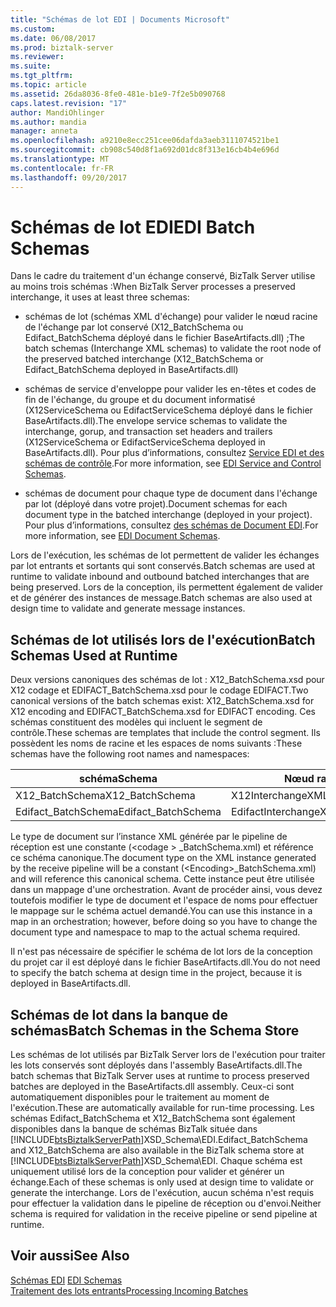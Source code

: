 ```yaml
---
title: "Schémas de lot EDI | Documents Microsoft"
ms.custom: 
ms.date: 06/08/2017
ms.prod: biztalk-server
ms.reviewer: 
ms.suite: 
ms.tgt_pltfrm: 
ms.topic: article
ms.assetid: 26da8036-8fe0-481e-b1e9-7f2e5b090768
caps.latest.revision: "17"
author: MandiOhlinger
ms.author: mandia
manager: anneta
ms.openlocfilehash: a9210e8ecc251cee06dafda3aeb3111074521be1
ms.sourcegitcommit: cb908c540d8f1a692d01dc8f313e16cb4b4e696d
ms.translationtype: MT
ms.contentlocale: fr-FR
ms.lasthandoff: 09/20/2017
---
```

# <a name="edi-batch-schemas"></a><span data-ttu-id="5011f-102">Schémas de lot EDI</span><span class="sxs-lookup"><span data-stu-id="5011f-102">EDI Batch Schemas</span></span>
<span data-ttu-id="5011f-103">Dans le cadre du traitement d'un échange conservé, BizTalk Server utilise au moins trois schémas :</span><span class="sxs-lookup"><span data-stu-id="5011f-103">When BizTalk Server processes a preserved interchange, it uses at least three schemas:</span></span>  
  
-   <span data-ttu-id="5011f-104">schémas de lot (schémas XML d'échange) pour valider le nœud racine de l'échange par lot conservé (X12_BatchSchema ou Edifact_BatchSchema déployé dans le fichier BaseArtifacts.dll) ;</span><span class="sxs-lookup"><span data-stu-id="5011f-104">The batch schemas (Interchange XML schemas) to validate the root node of the preserved batched interchange (X12_BatchSchema or Edifact_BatchSchema deployed in BaseArtifacts.dll)</span></span>  
  
-   <span data-ttu-id="5011f-105">schémas de service d'enveloppe pour valider les en-têtes et codes de fin de l'échange, du groupe et du document informatisé (X12ServiceSchema ou EdifactServiceSchema déployé dans le fichier BaseArtifacts.dll).</span><span class="sxs-lookup"><span data-stu-id="5011f-105">The envelope service schemas to validate the interchange, gorup, and transaction set headers and trailers (X12ServiceSchema or EdifactServiceSchema deployed in BaseArtifacts.dll).</span></span> <span data-ttu-id="5011f-106">Pour plus d’informations, consultez [Service EDI et des schémas de contrôle](../core/edi-service-and-control-schemas.md).</span><span class="sxs-lookup"><span data-stu-id="5011f-106">For more information, see [EDI Service and Control Schemas](../core/edi-service-and-control-schemas.md).</span></span>  
  
-   <span data-ttu-id="5011f-107">schémas de document pour chaque type de document dans l'échange par lot (déployé dans votre projet).</span><span class="sxs-lookup"><span data-stu-id="5011f-107">Document schemas for each document type in the batched interchange (deployed in your project).</span></span> <span data-ttu-id="5011f-108">Pour plus d’informations, consultez [des schémas de Document EDI](../core/edi-document-schemas.md).</span><span class="sxs-lookup"><span data-stu-id="5011f-108">For more information, see [EDI Document Schemas](../core/edi-document-schemas.md).</span></span>  
  
 <span data-ttu-id="5011f-109">Lors de l'exécution, les schémas de lot permettent de valider les échanges par lot entrants et sortants qui sont conservés.</span><span class="sxs-lookup"><span data-stu-id="5011f-109">Batch schemas are used at runtime to validate inbound and outbound batched interchanges that are being preserved.</span></span> <span data-ttu-id="5011f-110">Lors de la conception, ils permettent également de valider et de générer des instances de message.</span><span class="sxs-lookup"><span data-stu-id="5011f-110">Batch schemas are also used at design time to validate and generate message instances.</span></span>  
  
## <a name="batch-schemas-used-at-runtime"></a><span data-ttu-id="5011f-111">Schémas de lot utilisés lors de l'exécution</span><span class="sxs-lookup"><span data-stu-id="5011f-111">Batch Schemas Used at Runtime</span></span>  
 <span data-ttu-id="5011f-112">Deux versions canoniques des schémas de lot : X12_BatchSchema.xsd pour X12 codage et EDIFACT_BatchSchema.xsd pour le codage EDIFACT.</span><span class="sxs-lookup"><span data-stu-id="5011f-112">Two canonical versions of the batch schemas exist: X12_BatchSchema.xsd for X12 encoding and EDIFACT_BatchSchema.xsd for EDIFACT encoding.</span></span> <span data-ttu-id="5011f-113">Ces schémas constituent des modèles qui incluent le segment de contrôle.</span><span class="sxs-lookup"><span data-stu-id="5011f-113">These schemas are templates that include the control segment.</span></span> <span data-ttu-id="5011f-114">Ils possèdent les noms de racine et les espaces de noms suivants :</span><span class="sxs-lookup"><span data-stu-id="5011f-114">These schemas have the following root names and namespaces:</span></span>  
  
|<span data-ttu-id="5011f-115">schéma</span><span class="sxs-lookup"><span data-stu-id="5011f-115">Schema</span></span>|<span data-ttu-id="5011f-116">Nœud racine</span><span class="sxs-lookup"><span data-stu-id="5011f-116">Root Node</span></span>|<span data-ttu-id="5011f-117">Espace de noms</span><span class="sxs-lookup"><span data-stu-id="5011f-117">Namespace</span></span>|  
|------------|---------------|---------------|  
|<span data-ttu-id="5011f-118">X12_BatchSchema</span><span class="sxs-lookup"><span data-stu-id="5011f-118">X12_BatchSchema</span></span>|<span data-ttu-id="5011f-119">X12InterchangeXML</span><span class="sxs-lookup"><span data-stu-id="5011f-119">X12InterchangeXML</span></span>|<span data-ttu-id="5011f-120">http://schemas.microsoft.com/Edi/X12_BatchSchema</span><span class="sxs-lookup"><span data-stu-id="5011f-120">http://schemas.microsoft.com/Edi/X12_BatchSchema</span></span>|  
|<span data-ttu-id="5011f-121">Edifact_BatchSchema</span><span class="sxs-lookup"><span data-stu-id="5011f-121">Edifact_BatchSchema</span></span>|<span data-ttu-id="5011f-122">EdifactInterchangeXML</span><span class="sxs-lookup"><span data-stu-id="5011f-122">EdifactInterchangeXML</span></span>|<span data-ttu-id="5011f-123">http://schemas.microsoft.com/Edi/Edifact</span><span class="sxs-lookup"><span data-stu-id="5011f-123">http://schemas.microsoft.com/Edi/Edifact</span></span>|  
  
 <span data-ttu-id="5011f-124">Le type de document sur l’instance XML générée par le pipeline de réception est une constante (\<codage > _BatchSchema.xml) et référence ce schéma canonique.</span><span class="sxs-lookup"><span data-stu-id="5011f-124">The document type on the XML instance generated by the receive pipeline will be a constant (\<Encoding>_BatchSchema.xml) and will reference this canonical schema.</span></span> <span data-ttu-id="5011f-125">Cette instance peut être utilisée dans un mappage d'une orchestration. Avant de procéder ainsi, vous devez toutefois modifier le type de document et l'espace de noms pour effectuer le mappage sur le schéma actuel demandé.</span><span class="sxs-lookup"><span data-stu-id="5011f-125">You can use this instance in a map in an orchestration; however, before doing so you have to change the document type and namespace to map to the actual schema required.</span></span>  
  
 <span data-ttu-id="5011f-126">Il n'est pas nécessaire de spécifier le schéma de lot lors de la conception du projet car il est déployé dans le fichier BaseArtifacts.dll.</span><span class="sxs-lookup"><span data-stu-id="5011f-126">You do not need to specify the batch schema at design time in the project, because it is deployed in BaseArtifacts.dll.</span></span>  
  
## <a name="batch-schemas-in-the-schema-store"></a><span data-ttu-id="5011f-127">Schémas de lot dans la banque de schémas</span><span class="sxs-lookup"><span data-stu-id="5011f-127">Batch Schemas in the Schema Store</span></span>  
 <span data-ttu-id="5011f-128">Les schémas de lot utilisés par BizTalk Server lors de l'exécution pour traiter les lots conservés sont déployés dans l'assembly BaseArtifacts.dll.</span><span class="sxs-lookup"><span data-stu-id="5011f-128">The batch schemas that BizTalk Server uses at runtime to process preserved batches are deployed in the BaseArtifacts.dll assembly.</span></span> <span data-ttu-id="5011f-129">Ceux-ci sont automatiquement disponibles pour le traitement au moment de l'exécution.</span><span class="sxs-lookup"><span data-stu-id="5011f-129">These are automatically available for run-time processing.</span></span> <span data-ttu-id="5011f-130">Les schémas Edifact_BatchSchema et X12_BatchSchema sont également disponibles dans la banque de schémas BizTalk située dans [!INCLUDE[btsBiztalkServerPath](../includes/btsbiztalkserverpath-md.md)]XSD_Schema\EDI.</span><span class="sxs-lookup"><span data-stu-id="5011f-130">Edifact_BatchSchema and X12_BatchSchema are also available in the BizTalk schema store at [!INCLUDE[btsBiztalkServerPath](../includes/btsbiztalkserverpath-md.md)]XSD_Schema\EDI.</span></span> <span data-ttu-id="5011f-131">Chaque schéma est uniquement utilisé lors de la conception pour valider et générer un échange.</span><span class="sxs-lookup"><span data-stu-id="5011f-131">Each of these schemas is only used at design time to validate or generate the interchange.</span></span> <span data-ttu-id="5011f-132">Lors de l'exécution, aucun schéma n'est requis pour effectuer la validation dans le pipeline de réception ou d'envoi.</span><span class="sxs-lookup"><span data-stu-id="5011f-132">Neither schema is required for validation in the receive pipeline or send pipeline at runtime.</span></span>  
  
## <a name="see-also"></a><span data-ttu-id="5011f-133">Voir aussi</span><span class="sxs-lookup"><span data-stu-id="5011f-133">See Also</span></span>  
 <span data-ttu-id="5011f-134">[Schémas EDI](../core/edi-schemas.md) </span><span class="sxs-lookup"><span data-stu-id="5011f-134">[EDI Schemas](../core/edi-schemas.md) </span></span>  
 [<span data-ttu-id="5011f-135">Traitement des lots entrants</span><span class="sxs-lookup"><span data-stu-id="5011f-135">Processing Incoming Batches</span></span>](../core/processing-incoming-batches.md)